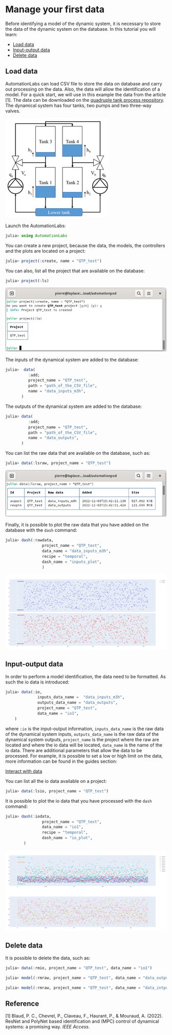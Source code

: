 # Manage your first data

Before identifying a model of the dynamic system, it is necessary to store the data of the dynamic system on the database. In this tutorial you will learn:

* [Load data](@ref)
* [Input-output data](@ref)
* [Delete data](@ref)

## Load data

AutomationLabs can load CSV file to store the data on database and carry out processing on the data. Also, the data will allow the identification of a model. For a quick start, we will use in this example the data from the article \[1]. The data can be downloaded on the [quadruple tank process  repository](https://github.com/AutomationLabs-sh/quadruple-tank-process). The dynamical system has four tanks, two pumps and two three-way valves.

![quadruple-tank-process](qtp.png)

Launch the AutomationLabs:

```julia
julia> using AutomationLabs
```

You can create a new project, because the data, the models, the controllers and the plots are located on a project:

```julia
julia> project(:create, name = "QTP_test")
```

You can also, list all the project that are available on the database:

```julia
julia> project(:ls)
```

![project-termianl](project-image.png)

The inputs of the dynamical system are added to the database:

```julia
julia>  data(
          :add; 
          project_name = "QTP_test", 
          path = "path_of_the_CSV_file",
          name = "data_inputs_m3h",
       )
```

The outputs of the dynamical system are added to the database:

```julia
julia> data(
          :add; 
          project_name = "QTP_test", 
          path = "path_of_the_CSV_file",
          name = "data_outputs",
       )
```

You can list the raw data that are available on the database, such as:

```julia
julia> data(:lsraw, project_name = "QTP_test")
```
![lsraw-terminal](lsraw-image.png)

Finally, it is possible to plot the raw data that you have added on the database with the `dash` command:&#x20;

```julia
julia> dash(:rawdata, 
                project_name = "QTP_test",
                data_name = "data_inputs_m3h",
                recipe = "temporal",
                dash_name = "inputs_plot",
                )
```

![plot-temporal-terminal](plot_temporal.png)

## Input-output data

In order to perform a model identification, the data need to be formatted. As such the io data is introduced:

```julia
julia> data(:io,
              inputs_data_name =  "data_inputs_m3h",
              outputs_data_name = "data_outputs",
              project_name = "QTP_test", 
              data_name = "io1",
    )
```

where `:io` is the input-output information, `inputs_data_name` is the raw data of the dynamical system inputs, `outputs_data_name` is the raw data of the dynamical system outputs, `project_name` is the project where the raw are located and where the io data will be located, `data_name` is the name of the io data. There are additional parameters that allow the data to be processed. For example, it is possible to set a low or high limit on the data, more information can be found in the guides section:

[Interact with data](@ref)

You can list all the io data available on a project:

```julia
julia> data(:lsio, project_name = "QTP_test")
```

It is possible to plot the io data that you have processed with the `dash` command:

```julia
julia> dash(:iodata, 
                project_name = "QTP_test",
                data_name = "io1",
                recipe = "temporal",
                dash_name = "io_plot",
        )
```

![plot-io-temporal-terminal](plot_io_temporal.png)

## Delete data

It is possible to delete the data, such as:

```julia
julia> data(:rmio, project_name = "QTP_test", data_name = "io1")
```

```julia
julia> model(:rmraw, project_name = "QTP_test", data_name = "data_outputs")
```

```julia
julia> model(:rmraw, project_name = "QTP_test", data_name = "data_intputs_m3h")
```

## Reference

\[1] Blaud, P. C., Chevrel, P., Claveau, F., Haurant, P., & Mouraud, A. (2022). ResNet and PolyNet based identification and (MPC) control of dynamical systems: a promising way. _IEEE Access_.
